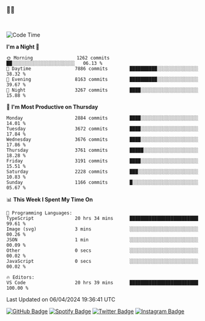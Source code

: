 ### 🤙🍺

<!-- <a href="https://github-readme-stats.vercel.app/api?username=hzak2xx&count_private=true&show_icons=true&theme=dracula">
  <img align="center" src="https://github-readme-stats.vercel.app/api?username=hzak2xx&count_private=true&show_icons=true&theme=dracula" />
</a>
</br> -->
</br>

<!--START_SECTION:waka-->
![Code Time](http://img.shields.io/badge/Code%20Time-3%2C208%20hrs%201%20min-blue)

**I'm a Night 🦉** 

```text
🌞 Morning                1262 commits        ██░░░░░░░░░░░░░░░░░░░░░░░   06.13 % 
🌆 Daytime                7886 commits        ██████████░░░░░░░░░░░░░░░   38.32 % 
🌃 Evening                8163 commits        ██████████░░░░░░░░░░░░░░░   39.67 % 
🌙 Night                  3267 commits        ████░░░░░░░░░░░░░░░░░░░░░   15.88 % 
```
📅 **I'm Most Productive on Thursday** 

```text
Monday                   2884 commits        ████░░░░░░░░░░░░░░░░░░░░░   14.01 % 
Tuesday                  3672 commits        ████░░░░░░░░░░░░░░░░░░░░░   17.84 % 
Wednesday                3676 commits        ████░░░░░░░░░░░░░░░░░░░░░   17.86 % 
Thursday                 3761 commits        █████░░░░░░░░░░░░░░░░░░░░   18.28 % 
Friday                   3191 commits        ████░░░░░░░░░░░░░░░░░░░░░   15.51 % 
Saturday                 2228 commits        ███░░░░░░░░░░░░░░░░░░░░░░   10.83 % 
Sunday                   1166 commits        █░░░░░░░░░░░░░░░░░░░░░░░░   05.67 % 
```


📊 **This Week I Spent My Time On** 

```text
💬 Programming Languages: 
TypeScript               20 hrs 34 mins      █████████████████████████   99.61 % 
Image (svg)              3 mins              ░░░░░░░░░░░░░░░░░░░░░░░░░   00.26 % 
JSON                     1 min               ░░░░░░░░░░░░░░░░░░░░░░░░░   00.09 % 
Other                    0 secs              ░░░░░░░░░░░░░░░░░░░░░░░░░   00.02 % 
JavaScript               0 secs              ░░░░░░░░░░░░░░░░░░░░░░░░░   00.02 % 

🔥 Editors: 
VS Code                  20 hrs 39 mins      █████████████████████████   100.00 % 
```


 Last Updated on 06/04/2024 19:36:41 UTC
<!--END_SECTION:waka-->

[![GitHub Badge](https://img.shields.io/badge/GitHub-100000?style=for-the-badge&logo=github&logoColor=white)](https://github.com/hzak2xx)
[![Spotify Badge](https://img.shields.io/badge/Spotify-1ED760?&style=for-the-badge&logo=spotify&logoColor=white)](https://open.spotify.com/user/uf90s6sbbh75a1mt44clkhkvf)
[![Twitter Badge](https://img.shields.io/badge/Twitter-1DA1F2?style=for-the-badge&logo=twitter&logoColor=white)](https://twitter.com/hzak2xx)
[![Instagram Badge](https://img.shields.io/badge/Instagram-E4405F?style=for-the-badge&logo=instagram&logoColor=white)](https://www.instagram.com/hzak2xx/)
